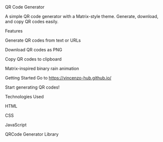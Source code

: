 QR Code Generator

A simple QR code generator with a Matrix-style theme. Generate, download, and copy QR codes easily.

Features

Generate QR codes from text or URLs

Download QR codes as PNG

Copy QR codes to clipboard

Matrix-inspired binary rain animation

Getting Started
Go to 
https://vincenzo-hub.github.io/

Start generating QR codes!


Technologies Used

HTML

CSS

JavaScript

QRCode Generator Library
